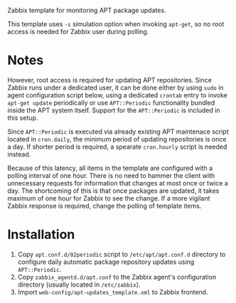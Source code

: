 Zabbix template for monitoring APT package updates.

This template uses `-s` simulation option when invoking `apt-get`, so no root access is needed for Zabbix user during polling.

# Notes
However, root access is required for updating APT repositories. Since Zabbix runs under a dedicated user, it can be done either by using `sudo` in agent configuration script below, using a dedicated `crontab` entry to invoke `apt-get update` periodically or use `APT::Periodic` functionality bundled inside the APT system itself. Support for the `APT::Periodic` is included in this setup.

Since `APT::Periodic` is executed via already existing APT maintenace script located in `cron.daily`, the minimum period of updating  repositories is once a day. If shorter period is required, a spearate `cron.hourly` script is needed instead.

Because of this latency, all items in the template are configured with a polling interval of one hour. There is no need to hammer the client with unnecessary requests for information that changes at most once or twice a day. The shortcoming of this is that once packages are updated, it takes maximum of one hour for Zabbix to see the change. If a more vigilant Zabbix response is required, change the polling of template items.

# Installation
1. Copy `apt.conf.d/02periodic` script to `/etc/apt/apt.conf.d` directory to configure daily automatic package repository updates using `APT::Periodic`.
2. Copy `zabbix_agentd.d/apt.conf` to the Zabbix agent's configuration directory (usually located in `/etc/zabbix`).
3. Import `web-config/apt-updates_template.xml` to Zabbix frontend.